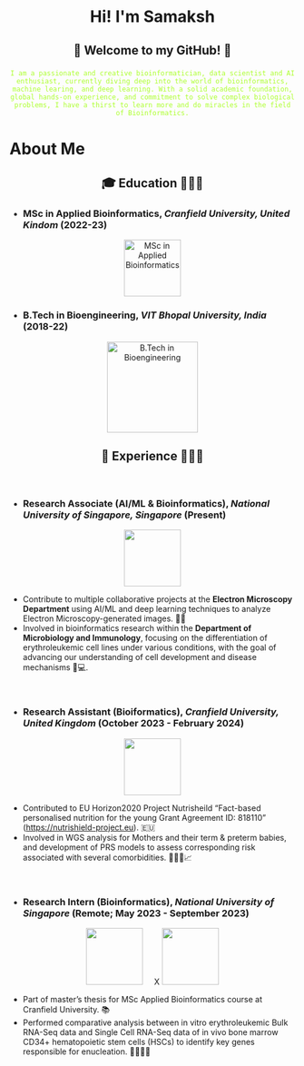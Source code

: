 # <p align="center">Hi! I'm Samaksh</p>


## <p align="center">👾 Welcome to my GitHub! 👾</p> 
<p align="center"><code style="color : greenyellow;">I am a passionate and creative bioinformatician, data scientist and AI enthusiast, currently diving deep into the world of bioinformatics, machine learing, and deep learning. With a solid academic foundation, global hands-on experience, and commitment to solve complex biological problems, I have a thirst to learn more and do miracles in the field of Bioinformatics.</code></p>




# About Me

## <p align="center">🎓 **Education** 👨🏻‍🎓</p>


- ### **MSc in Applied Bioinformatics**, *Cranfield University, United Kindom* (2022-23)
<div align="center">
  <img src="https://github.com/user-attachments/assets/354790f3-9d8b-4afa-b037-30a8d2be0335" alt="MSc in Applied Bioinformatics" width="100"/>
</div>

- ### **B.Tech in Bioengineering**, *VIT Bhopal University, India* (2018-22)
<div align="center">
  <img src="https://github.com/user-attachments/assets/ffe1122a-3705-4e1a-9dad-e5e84c6a28de" alt="B.Tech in Bioengineering" width="160"/>
</div>


## <p align="center">🚀 **Experience** 👨🏻‍💻</p>
<br>


- ### **Research Associate (AI/ML & Bioinformatics)**, *National University of Singapore, Singapore*  (Present)
<p align="center">
  <img src="https://github.com/user-attachments/assets/1a01dd4e-c244-466d-8932-bec236457ca0" width="100" />
</p>

  - Contribute to multiple collaborative projects at the **Electron Microscopy Department** using AI/ML and deep learning techniques to analyze Electron Microscopy-generated images. 🔬🦠
  - Involved in bioinformatics research within the **Department of Microbiology and Immunology**, focusing on the differentiation of erythroleukemic cell lines under various conditions, with the goal of advancing our understanding of cell development and disease mechanisms 🧬💻.
  
<br>

- ### **Research Assistant (Bioiformatics)**, *Cranfield University, United Kingdom*  (October 2023 - February 2024)
<p align="center">
  <img src="https://github.com/user-attachments/assets/354790f3-9d8b-4afa-b037-30a8d2be0335" width="100" />
</p>

  - Contributed to EU Horizon2020 Project Nutrisheild “Fact-based personalised nutrition for
the young Grant Agreement ID: 818110” (https://nutrishield-project.eu). 🇪🇺
  - Involved in WGS analysis for Mothers and their term & preterm babies, and development of PRS models to assess corresponding risk associated with several comorbidities. 🧑‍🧒🧬📈
  
 <br>

- ### **Research Intern (Bioinformatics)**, *National University of Singapore*  (Remote; May 2023 - September 2023)
<p align="center">
  <img src="https://github.com/user-attachments/assets/1a01dd4e-c244-466d-8932-bec236457ca0" width="100" />&nbsp;&nbsp;&nbsp;&nbsp; X
  <img src="https://github.com/user-attachments/assets/354790f3-9d8b-4afa-b037-30a8d2be0335" width="100" />
</p>

  - Part of master’s thesis for MSc Applied Bioinformatics course at Cranfield University. 📚
  - Performed comparative analysis between in vitro erythroleukemic Bulk RNA-Seq data and Single Cell RNA-Seq data of in vivo bone marrow CD34+ hematopoietic stem cells (HSCs) to identify key genes responsible for enucleation. 🧬👨🏻‍💻
 
